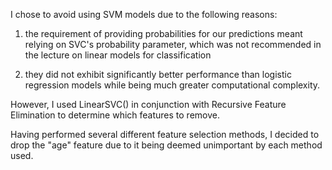 



I chose to avoid using SVM models due to the following reasons:

1) the requirement of providing probabilities for our predictions meant relying on SVC's probability parameter, which was not recommended in the lecture on linear models for classification

2) they did not exhibit significantly better performance than logistic regression models while being much greater computational complexity.

However, I used LinearSVC() in conjunction with Recursive Feature Elimination to determine which features to remove.

Having performed several different feature selection methods, I decided to drop the "age" feature due to it being deemed unimportant by each method used.